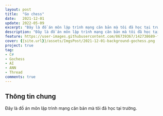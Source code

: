 ```yaml
---
layout: post
title:  "Go chess"
date:   2021-12-01
update: 2022-05-09
excerpt: "Đây là đồ án môn lập trình mạng căn bản mà tôi đã học tại trường."
description: "Đây là đồ án môn lập trình mạng căn bản mà tôi đã học tại trường."
feature: https://user-images.githubusercontent.com/86739367/142738689-fab24d68-4373-47f8-80f1-46e90149c0c7.png
cover: {{site.url}}/assets/ImgsPost/2021-12-01-background-gochess.png
project: true
tag:
- C#
- Gochess 
- AI
- ANN
- Thread
comments: true
---
```


## **Thông tin chung**

Đây là đồ án môn lập trình mạng căn bản mà tôi đã học tại trường.